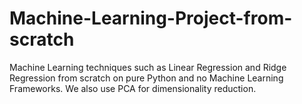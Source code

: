 # Machine-Learning-Project-from-scratch
Machine Learning techniques such as Linear Regression and Ridge Regression from scratch on pure Python and no Machine Learning Frameworks. We also use PCA for dimensionality reduction.
